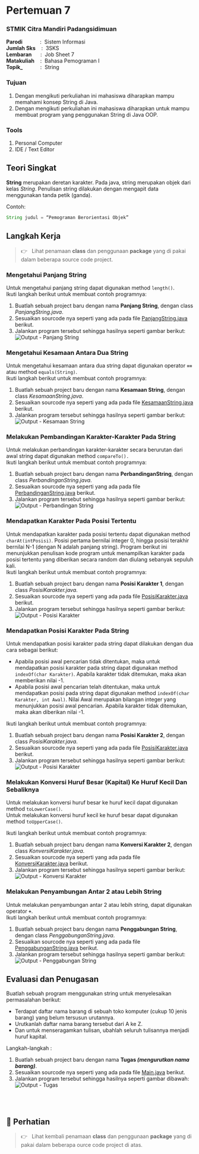 # Pertemuan 7

### STMIK Citra Mandiri Padangsidimuan

**Parodi**&nbsp;&nbsp;&nbsp;&nbsp;&nbsp;&nbsp;&nbsp;&nbsp;&nbsp;&nbsp;&nbsp;&nbsp;:&nbsp;&nbsp;Sistem Informasi <br>
**Jumlah Sks**&nbsp;&nbsp;&nbsp;&nbsp;:&nbsp;&nbsp;3SKS <br>
**Lembaran**&nbsp;&nbsp;&nbsp;&nbsp;&nbsp;&nbsp;:&nbsp;&nbsp;Job Sheet 7 <br>
**Matakuliah**&nbsp;&nbsp;&nbsp;&nbsp;:&nbsp;&nbsp;Bahasa Pemograman I <br>
**Topik_**&nbsp;&nbsp;&nbsp;&nbsp;&nbsp;&nbsp;&nbsp;&nbsp;&nbsp;&nbsp;&nbsp;&nbsp;:&nbsp;&nbsp;String

### Tujuan

1. Dengan mengikuti perkuliahan ini mahasiswa diharapkan mampu memahami konsep String di Java.
2. Dengan mengikuti perkuliahan ini mahasiswa diharapkan untuk mampu membuat program yang penggunakan String di Java OOP.

### Tools

1. Personal Computer
2. IDE / Text Editor

## Teori Singkat

**String** merupakan deretan karakter. Pada java, string merupakan objek dari kelas _String_. Penulisan string dilakukan dengan mengapit data menggunakan tanda petik (ganda).

Contoh:
```java 
String judul = “Pemograman Berorientasi Objek”
```

## Langkah Kerja

> 👉 &nbsp; Lihat penamaan **class** dan penggunaan **package** yang di pakai dalam beberapa source code project.

### Mengetahui Panjang String

Untuk mengetahui panjang string dapat digunakan method `length()`. <br>
Ikuti langkah berikut untuk membuat contoh programnya:
1. Buatlah sebuah project baru dengan nama **Panjang String**, dengan class *PanjangString.java*.
2. Sesuaikan sourcode nya seperti yang ada pada file [PanjangString.java](https://github.com/Fajar-ab/Pemograman-Dasar-JAVA-SCM/blob/master/Pertemuan%2007/Panjang%20String/src/com/panjang/string/PanjangString.java "Buka Github") berikut.
3. Jalankan program tersebut sehingga hasilnya seperti gambar berikut: <br>
![Output - Panjang String](https://github.com/Fajar-ab/Pemograman-Dasar-JAVA-SCM/blob/master/Image/%23P07%20-%2001.png "Output - Panjang String")

### Mengetahui Kesamaan Antara Dua String

Untuk mengetahui kesamaan antara dua string dapat digunakan operator **`==`** atau method `equals(String)`. <br>
Ikuti langkah berikut untuk membuat contoh programnya:
1. Buatlah sebuah project baru dengan nama **Kesamaan String**, dengan class *KesamaanString.java*.
2. Sesuaikan sourcode nya seperti yang ada pada file [KesamaanString.java](https://github.com/Fajar-ab/Pemograman-Dasar-JAVA-SCM/blob/master/Pertemuan%2007/Kesamaan%20String/src/com/kesamaanstring/KesamaanString.java "Buka Github") berikut.
3. Jalankan program tersebut sehingga hasilnya seperti gambar berikut: <br>
![Output - Kesamaan String](https://github.com/Fajar-ab/Pemograman-Dasar-JAVA-SCM/blob/master/Image/%23P07%20-%2002.png "Output - Kesamaan String")

### Melakukan Pembandingan Karakter-Karakter Pada String

Untuk melakukan perbandingan karakter-karakter secara berurutan dari awal string dapat digunakan method `compareTo().` <br>
Ikuti langkah berikut untuk membuat contoh programnya:
1. Buatlah sebuah project baru dengan nama **PerbandinganString**, dengan class *PerbandinganString.java*.
2. Sesuaikan sourcode nya seperti yang ada pada file [PerbandinganString.java](https://github.com/Fajar-ab/Pemograman-Dasar-JAVA-SCM/blob/master/Pertemuan%2007/Perbandingan%20String/src/com/perbandingan/string/PerbandinganString.java "Buka Github") berikut.
3. Jalankan program tersebut sehingga hasilnya seperti gambar berikut: <br>
![Output - Perbandingan String](https://github.com/Fajar-ab/Pemograman-Dasar-JAVA-SCM/blob/master/Image/%23P07%20-%2003.png "Output - Perbandingan String")

### Mendapatkan Karakter Pada Posisi Tertentu

Untuk mendapatkan karakter pada posisi tertentu dapat digunakan method `charAt(intPosisi)`. Posisi pertama bernilai integer 0, hingga posisi terakhir bernilai N-1 (dengan N adalah panjang string).
Program berikut ini menunjukkan penulisan kode program untuk menampilkan karakter pada posisi tertentu yang diberikan secara random dan diulang sebanyak sepuluh kali. <br>
Ikuti langkah berikut untuk membuat contoh programnya:
1. Buatlah sebuah project baru dengan nama **Posisi Karakter 1**, dengan class *PosisiKarakter.java*.
2. Sesuaikan sourcode nya seperti yang ada pada file [PosisiKarakter.java](https://github.com/Fajar-ab/Pemograman-Dasar-JAVA-SCM/blob/master/Pertemuan%2007/Posisi%20Karakter%201/src/com/posisi/karakter/PosisiKarakter.java "Buka Github") berikut.
3. Jalankan program tersebut sehingga hasilnya seperti gambar berikut: <br>
![Output - Posisi Karakter](https://github.com/Fajar-ab/Pemograman-Dasar-JAVA-SCM/blob/master/Image/%23P07%20-%2004.png "Output - Posisis Karakter")

### Mendapatkan Posisi Karakter Pada String

Untuk mendapatkan posisi karakter pada string dapat dilakukan dengan dua cara sebagai berikut:
+ Apabila posisi awal pencarian tidak ditentukan, maka untuk mendapatkan posisi karakter pada string dapat digunakan method `indexOf(char Karakter)`. Apabila karakter tidak ditemukan, maka akan memberikan nilai -1.
+ Apabila posisi awal pencarian telah ditentukan, maka untuk mendapatkan posisi pada string dapat digunakan method `indexOf(char Karakter, int Awal)`. Nilai Awal merupakan bilangan integer yang menunjukkan posisi awal pencarian. Apabila karakter tidak ditemukan, maka akan diberikan nilai -1.

Ikuti langkah berikut untuk membuat contoh programnya:
1. Buatlah sebuah project baru dengan nama **Posisi Karakter 2**, dengan class *PosisiKarakter.java*.
2. Sesuaikan sourcode nya seperti yang ada pada file [PosisiKarakter.java](https://github.com/Fajar-ab/Pemograman-Dasar-JAVA-SCM/blob/master/Pertemuan%2007/Posisi%20Karakter%202/src/com/posisi/karakter/PosisiKarakter.java "Buka Github") berikut.
3. Jalankan program tersebut sehingga hasilnya seperti gambar berikut: <br>
![Output - Posisi Karakter](https://github.com/Fajar-ab/Pemograman-Dasar-JAVA-SCM/blob/master/Image/%23P07%20-%2005.png "Output - Posisis Karakter")

### Melakukan Konversi Huruf Besar (Kapital) Ke Huruf Kecil Dan Sebaliknya

Untuk melakukan konversi huruf besar ke huruf kecil dapat digunakan method `toLowerCase()`. <br>
Untuk melakukan konversi huruf kecil ke huruf besar dapat digunakan method `toUpperCase()`.

Ikuti langkah berikut untuk membuat contoh programnya:
1. Buatlah sebuah project baru dengan nama **Konversi Karakter 2**, dengan class *KonversiKarakter.java*.
2. Sesuaikan sourcode nya seperti yang ada pada file [KonversiKarakter.java](https://github.com/Fajar-ab/Pemograman-Dasar-JAVA-SCM/blob/master/Pertemuan%2007/Konversi%20Karakter/src/com/kompersi/karakter/KonversiKarakter.java "Buka Github") berikut.
3. Jalankan program tersebut sehingga hasilnya seperti gambar berikut: <br>
![Output - Konversi Karakter](https://github.com/Fajar-ab/Pemograman-Dasar-JAVA-SCM/blob/master/Image/%23P07%20-%2006.png "Output - PKonversi Karakter")

### Melakukan Penyambungan Antar 2 atau Lebih String

Untuk melakukan penyambungan antar 2 atau lebih string, dapat digunakan operator **`+`**.  
Ikuti langkah berikut untuk membuat contoh programnya:
1. Buatlah sebuah project baru dengan nama **Penggabungan String**, dengan class *PenggabunganString.java*.
2. Sesuaikan sourcode nya seperti yang ada pada file [PenggabunganString.java](https://github.com/Fajar-ab/Pemograman-Dasar-JAVA-SCM/blob/master/Pertemuan%2007/Penggabungan%20String/src/com/penggabungan/string/PenggabunganString.java "Buka Github") berikut.
3. Jalankan program tersebut sehingga hasilnya seperti gambar berikut: <br>
![Output - Penggabungan String](https://github.com/Fajar-ab/Pemograman-Dasar-JAVA-SCM/blob/master/Image/%23P07%20-%2007.png "Output - Penggabungan String")

## Evaluasi dan Penugasan 

Buatlah sebuah program menggunakan string untuk menyelesaikan permasalahan berikut:
+ Terdapat daftar nama barang di sebuah toko komputer (cukup 10 jenis barang) yang belum tersusun urutannya.
+ Urutkanlah daftar nama barang tersebut dari A ke Z.
+ Dan untuk menseragamkan tulisan, ubahlah seluruh tulisannya menjadi huruf kapital.
  
Langkah-langkah :<br>
1. Buatlah sebuah project baru dengan nama **Tugas _(mengurutkan nama barang)_**.
2. Sesuaikan sourcode nya seperti yang ada pada file [Main.java](https://github.com/Fajar-ab/Pemograman-Dasar-JAVA-SCM/blob/master/Pertemuan%2007/Tugas%20(mengurutkan%20nama%20barang)/src/com/tugas/Main.java "Buka Github") berikut.
3. Jalankan program tersebut sehingga hasilnya seperti gambar dibawah: <br>
![Output - Tugas](https://github.com/Fajar-ab/Pemograman-Dasar-JAVA-SCM/blob/master/Image/%23P07%20-%2008.png "Output - Tugas")

<br><br>

## 📢 Perhatian
> 👉 &nbsp; Lihat kembali penamaan **class** dan penggunaan **package** yang di pakai dalam beberapa ource code project di atas.